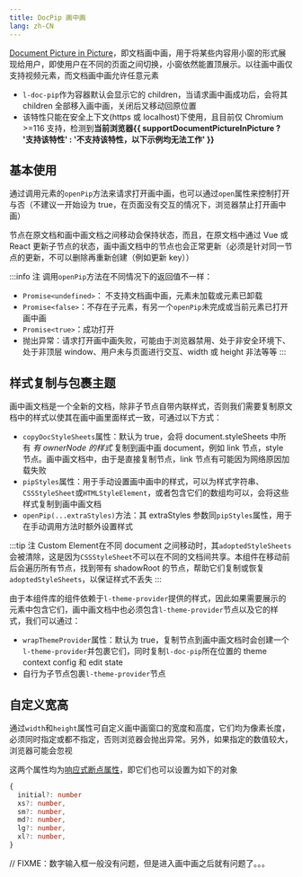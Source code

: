 ```yaml
---
title: DocPip 画中画
lang: zh-CN
---
```


[Document Picture in Picture](https://developer.mozilla.org/en-US/docs/Web/API/Document_Picture-in-Picture_API)，即文档画中画，用于将某些内容用小窗的形式展现给用户，即使用户在不同的页面之间切换，小窗依然能置顶展示。以往画中画仅支持视频元素，而文档画中画允许任意元素

- `l-doc-pip`作为容器默认会显示它的 children，当请求画中画成功后，会将其 children 全部移入画中画，关闭后又移动回原位置
- 该特性只能在安全上下文(https 或 localhost)下使用，且目前仅 Chromium >=116 支持，检测到**当前浏览器{{ supportDocumentPictureInPicture ? '支持该特性' : '不支持该特性，以下示例均无法工作' }}**

## 基本使用

通过调用元素的`openPip`方法来请求打开画中画，也可以通过`open`属性来控制打开与否（不建议一开始设为 true，在页面没有交互的情况下，浏览器禁止打开画中画）

节点在原文档和画中画文档之间移动会保持状态，而且，在原文档中通过 Vue 或 React 更新子节点的状态，画中画文档中的节点也会正常更新（必须是针对同一节点的更新，不可以删除再重新创建（例如更新 key））

<!-- @Code:basicUsage -->

:::info 注
调用`openPip`方法在不同情况下的返回值不一样：

- `Promise<undefined>`： 不支持文档画中画，元素未加载或元素已卸载
- `Promise<false>`：不存在子元素，有另一个`openPip`未完成或当前元素已打开画中画
- `Promise<true>`：成功打开
- 抛出异常：请求打开画中画失败，可能由于浏览器禁用、处于非安全环境下、处于非顶层 window、用户未与页面进行交互、width 或 height 非法等等
  :::

## 样式复制与包裹主题

画中画文档是一个全新的文档，除非子节点自带内联样式，否则我们需要复制原文档中的样式以使其在画中画里面样式一致，可通过以下方式：

- `copyDocStyleSheets`属性：默认为 true，会将 document.styleSheets 中所有 _有 ownerNode 的样式_ 复制到画中画 document，例如 link 节点，style 节点。画中画文档中，由于是直接复制节点，link 节点有可能因为网络原因加载失败
- `pipStyles`属性：用于手动设置画中画中的样式，可以为样式字符串、`CSSStyleSheet`或`HTMLStyleElement`，或者包含它们的数组均可以，会将这些样式复制到画中画文档
- `openPip(...extraStyles)`方法：其 extraStyles 参数同`pipStyles`属性，用于在手动调用方法时额外设置样式

:::tip 注
Custom Element在不同 document 之间移动时，其`adoptedStyleSheets`会被清除，这是因为`CSSStyleSheet`不可以在不同的文档间共享。本组件在移动前后会遍历所有节点，找到带有 shadowRoot 的节点，帮助它们复制或恢复`adoptedStyleSheets`，以保证样式不丢失
:::

由于本组件库的组件依赖于`l-theme-provider`提供的样式，因此如果需要展示的元素中包含它们，画中画文档中也必须包含`l-theme-provider`节点以及它的样式，我们可以通过：

- `wrapThemeProvider`属性：默认为 true，复制节点到画中画文档时会创建一个`l-theme-provider`并包裹它们，同时复制`l-doc-pip`所在位置的 theme context config 和 edit state
- 自行为子节点包裹`l-theme-provider`节点

<!-- @Code:copyStyles -->

## 自定义宽高

通过`width`和`height`属性可自定义画中画窗口的宽度和高度，它们均为像素长度，必须同时指定或都不指定，否则浏览器会抛出异常。另外，如果指定的数值较大，浏览器可能会忽视

这两个属性均为[响应式断点属性](/components/theme-provider/)，即它们也可以设置为如下的对象

```ts
{
  initial?: number
  xs?: number,
  sm?: number,
  md?: number,
  lg?: number,
  xl?: number,
}
```

// FIXME：数字输入框一般没有问题，但是进入画中画之后就有问题了。。。

<!-- @Code:differentSize -->

<script setup>
import { supportDocumentPictureInPicture } from '@lun/utils';
</script>
